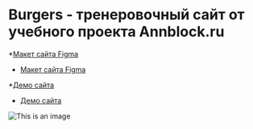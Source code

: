 # Burgers - тренеровочный сайт от учебного проекта Annblock.ru

*[Макет сайта Figma](https://www.figma.com/file/0M8HO0Q9rytVJcWoP40vZv/Burgers-Menu-Responsive-(Copy)?node-id=0%3A1)
* [Макет сайта Figma](https://www.figma.com/file/0M8HO0Q9rytVJcWoP40vZv/Burgers-Menu-Responsive-(Copy)?node-id=0%3A1)

*[Демо сайта](https://stacewicz.github.io/Module01-Burger/index.html)
* [Демо сайта](https://stacewicz.github.io/Module01-Burger/index.html)

![This is an image](https://klike.net/uploads/posts/2021-05/1622470433_1.jpg)